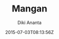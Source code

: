 ---
title: "Mangan"
github: https://github.com/dikiaap/mangan
demo: https://mangan.dikiaap.id
author: Diki Ananta

ssg:
  - Jekyll
cms:
  - No Cms
date: 2015-07-03T08:13:56Z
github_branch: master
---